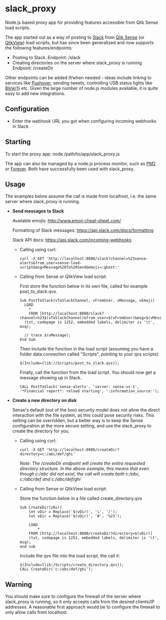# slack_proxy

Node.js based proxy app for providing features accessible from Qlik Sense load scripts.

The app started out as a way of posting to [Slack](https://slack.com/) from [Qlik Sense](http://www.qlik.com/products/qlik-sense) (or [QlikView](http://www.qlik.com/products/qlikview)) load scripts, but has since been generalized and now supports the following features/endpoints:

- Posting to Slack.
      Endpoint: /slack
- Creating directories on the server where slack_proxy is running
      Endpoint: /createDir

Other endpoints can be added if/when needed - ideas include linking to services like [Pushover](https://pushover.net/), sending tweets, controlling USB status lights like [Blink(1)](https://blink1.thingm.com/) etc. Given the large number of node.js modules available, it is quite easy to add new integrations.


Configuration
-------------
- Enter the webhook URL you got when configuring incoming webhooks in Slack

Starting
--------
To start the proxy app:
node /path/to/app/slack_proxy.js

The app can also be managed by a node.js process monitor, such as [PM2](https://github.com/Unitech/pm2) or [Forever](https://www.npmjs.com/package/forever). Both have successfully been used with slack_proxy.

Usage
-----
The examples below assume the call is made from localhost, i.e. the same server where slack_proxy is running.


- **Send messages to Slack**

  Available emojis: http://www.emoji-cheat-sheet.com/

  Formatting of Slack messages: https://api.slack.com/docs/formatting

  Slack API docs: https://api.slack.com/incoming-webhooks

  - Calling using curl:

        curl -X GET 'http://localhost:8080/slack?channel=%23sense-alerts&from_user=sense-load-script&msg=Message%20To%20Send&emoji=:ghost:'

  - Calling from Sense or QlikView load script:

    First store the function below in its own file, called for example post_to_slack.qvs.

        Sub PostToSlack(vToSlackChannel, vFromUser, vMessage, vEmoji)
          LOAD
            *
            FROM [http://localhost:8080/slack?channel=%23$(vToSlackChannel)&from_user=$(vFromUser)&msg=$(vMessage)&emoji=$(Emoji)]
          (txt, codepage is 1252, embedded labels, delimiter is '\t', msq);

          // trace $(vMessage);
        End Sub

    Then include the function in the load script (assuming you have a folder data connection called "Scripts", pointing to your qvs scripts):

        $(Include=[lib://Scripts/post_to_slack.qvs]);

    Finally, call the function from the load script. You should now get a message showing up in Slack.

        CALL PostToSlack('sense-alerts', 'server: sense-us-1', '*Financial report*: reload starting', ':information_source:');


- **Create a new directory on disk**

  Sense's default (out of the box) security model does not allow the direct interaction with the file system, as this could pose security risks. This setting can be overridden, but a better way is to keep the Sense configuration at the more secure setting, and use the slack_proxy to create the directory for you.

  - Calling using curl:

        curl -X GET 'http://localhost:8080/createDir?directory=c:/abc/def/ghi'

    *Note: The /createDir endpoint will create the entire requested directory structure. In the above example, this means that even though c:/abc did not exist, the call will create both c:/abc, c:/abc/def and c:/abc/def/ghi*

  - Calling from Sense or QlikView load script:

    Store the function below in a file called create_directory.qvs

        Sub CreateDir(vDir)
        	let vDir = Replace('$(vDir)', '\', '/');
        	let vDir = Replace('$(vDir)', '#', '%23');

        	LOAD
        		*
        	FROM [http://localhost:8080/createDir?directory=$(vDir)]
        	(txt, codepage is 1252, embedded labels, delimiter is '\t', msq);
        end sub

    Include the qvs file into the load script, the call it:

        $(Include=[lib:/Scripts/create_directory.qvs]);
        CALL CreateDir('c:/abc/def/ghi');

Warning
-------
You should make sure to configure the firewall of the server where slack_proxy is running, so it only accepts calls from the desired clients/IP addresses.
A reasonable first approach would be to configure the firewall to only allow calls from localhost.
